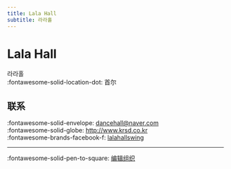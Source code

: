 ```yaml
---
title: Lala Hall
subtitle: 라라홀
---
```


# Lala Hall

라라홀  
:fontawesome-solid-location-dot: 首尔  


## 联系

:fontawesome-solid-envelope: <dancehall@naver.com>  
:fontawesome-solid-globe: <http://www.krsd.co.kr>  
:fontawesome-brands-facebook-f: [lalahallswing](https://www.facebook.com/lalahallswing)  

---

:fontawesome-solid-pen-to-square: [编辑组织](https://github.com/swingdance/orgs/issues/new?assignees=&labels=update+org&projects=&template=03-update_entity.yml&title=Update%20Org%3A%20ko_KR%20%E2%80%A2%20Lala%20Hall&region=ko_KR&id=lala-hall&name=Lala%20Hall)
